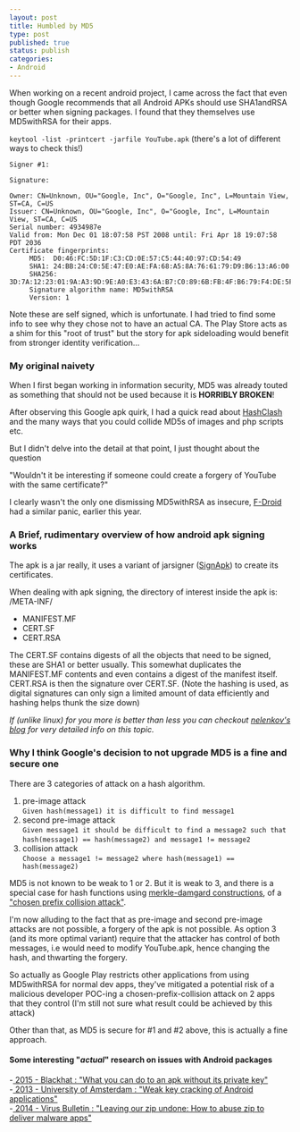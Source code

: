 ```yaml
---
layout: post
title: Humbled by MD5 
type: post
published: true
status: publish
categories:
- Android
---
```


When working on a recent android project, I came across the fact that even though Google recommends that all Android APKs should use SHA1andRSA or better when signing packages. I found that they themselves use MD5withRSA for their apps. 

`keytool -list -printcert -jarfile YouTube.apk` (there's a lot of different ways to check this!)

```
Signer #1:

Signature:

Owner: CN=Unknown, OU="Google, Inc", O="Google, Inc", L=Mountain View, ST=CA, C=US
Issuer: CN=Unknown, OU="Google, Inc", O="Google, Inc", L=Mountain View, ST=CA, C=US
Serial number: 4934987e
Valid from: Mon Dec 01 18:07:58 PST 2008 until: Fri Apr 18 19:07:58 PDT 2036
Certificate fingerprints:
	 MD5:  D0:46:FC:5D:1F:C3:CD:0E:57:C5:44:40:97:CD:54:49
	 SHA1: 24:BB:24:C0:5E:47:E0:AE:FA:68:A5:8A:76:61:79:D9:B6:13:A6:00
	 SHA256: 3D:7A:12:23:01:9A:A3:9D:9E:A0:E3:43:6A:B7:C0:89:6B:FB:4F:B6:79:F4:DE:5F:E7:C2:3F:32:6C:8F:99:4A
	 Signature algorithm name: MD5withRSA
	 Version: 1
```

Note these are self signed, which is unfortunate. I had tried to find some info to see why they chose not to have an actual CA. The Play Store acts as a shim for this "root of trust" but the story for apk sideloading would benefit from stronger identity verification... 

### My original naivety

When I first began working in information security, MD5 was already touted as something that should not be used because it is **HORRIBLY BROKEN**!

After observing this Google apk quirk, I had a quick read about [HashClash](https://marc-stevens.nl/p/hashclash/) and the many ways that you could collide MD5s of images and php scripts etc. 

But I didn't delve into the detail at that point, I just thought about the question 

> 
"Wouldn't it be interesting if someone could create a forgery of YouTube with the same certificate?"

I clearly wasn't the only one dismissing MD5withRSA as insecure, [F-Droid](https://gitlab.com/fdroid/fdroidserver/issues/26) had a similar panic, earlier this year.

### A Brief, rudimentary overview of how android apk signing works

The apk is a jar really, it uses a variant of jarsigner ([SignApk](https://android.googlesource.com/platform/build/+/7e447ed/tools/signapk/SignApk.java)) to create its certificates.

When dealing with apk signing, the directory of interest inside the apk is:     
/META-INF/     
  - MANIFEST.MF     
  - CERT.SF     
  - CERT.RSA     

The CERT.SF contains digests of all the objects that need to be signed, these are SHA1 or better usually. This somewhat duplicates the MANIFEST.MF contents and even contains a digest of the manifest itself. CERT.RSA is then the signature over CERT.SF. (Note the hashing is used, as digital signatures can only sign a limited amount of data efficiently and hashing helps thunk the size down) 

_If (unlike linux) for you more is better than less you can checkout [nelenkov's blog](https://nelenkov.blogspot.ca/2013/04/android-code-signing.html?view=classic) for very detailed info on this topic._

### Why I think Google's decision to not upgrade MD5 is a fine and secure one

There are 3 categories of attack on a hash algorithm.     
1. pre-image attack     
   `Given hash(message1) it is difficult to find message1`     
2. second pre-image attack     
   `Given message1 it should be difficult to find a message2 such that`    
   `hash(message1) == hash(message2) and message1 != message2`      
3. collision attack     
  `Choose a message1 != message2 where hash(message1) == hash(message2)`    

MD5 is not known to be weak to 1 or 2. But it is weak to 3, and there is a special case for hash functions using [merkle-damgard constructions](https://en.wikipedia.org/wiki/Merkle%E2%80%93Damg%C3%A5rd_construction), of a ["chosen prefix collision attack"](http://www.mathstat.dal.ca/~selinger/md5collision/).

I'm now alluding to the fact that as pre-image and second pre-image attacks are not possible, a forgery of the apk is not possible. As option 3 (and its more optimal variant) require that the attacker has control of both messages, i.e would need to modify YouTube.apk, hence changing the hash, and thwarting the forgery.

So actually as Google Play restricts other applications from using MD5withRSA for normal dev apps, they've mitigated a potential risk of a malicious developer POC-ing a chosen-prefix-collision attack on 2 apps that they control (I'm still not sure what result could be achieved by this attack)

>
Other than that, as MD5 is secure for #1 and #2 above, this is actually a fine approach.

#### Some interesting "_actual_" research on issues with Android packages
-[ 2015 - Blackhat : "What you can do to an apk without its private key"](https://www.blackhat.com/docs/ldn-15/materials/london-15-Xiao-What-Can-You-Do-To-An-APK-Without-Its-Private-Key-wp.pdf)    
-[ 2013 - University of Amsterdam : "Weak key cracking of Android applications"](https://os3.nl/_media/2013-2014/courses/ot/cedric_sharon.pdf)    
-[ 2014 - Virus Bulletin : "Leaving our zip undone: How to abuse zip to deliver malware apps" ](https://www.virusbulletin.com/uploads/pdf/conference/vb2014/VB2014-Panakkal.pdf)    
